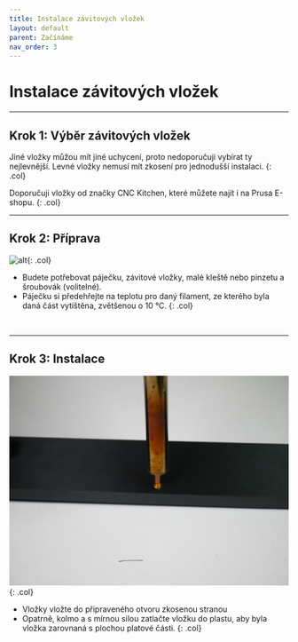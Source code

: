 ```yaml
---
title: Instalace závitových vložek
layout: default
parent: Začínáme
nav_order: 3
---
```

# Instalace závitových vložek

---

## **Krok 1:** Výběr závitových vložek

Jiné vložky můžou mít jiné uchycení, proto nedoporučuji vybírat ty nejlevnější. Levné vložky nemusí mít zkosení pro jednodušší instalaci.
{: .col}

Doporučuji vložky od značky CNC Kitchen, které můžete najít i na Prusa E-shopu.
{: .col}

---

## **Krok 2:** Příprava
![alt](/images/P1470368.JPG){: .col}
- Budete potřebovat páječku, závitové vložky, malé kleště nebo pinzetu a šroubovák (volitelné).
- Páječku si předehřejte na teplotu pro daný filament, ze kterého byla daná část vytištěna, zvětšenou o 10 °C.
{: .col}
<br style="clear: left;" />

---

## **Krok 3:** Instalace
![alt](/images/P1470372.JPG){: .col}
-	Vložky vložte do připraveného otvoru zkosenou stranou
-	Opatrně, kolmo a s mírnou silou zatlačte vložku do plastu, aby byla vložka zarovnaná s plochou platové části.
{: .col}
<br style="clear: left;" />